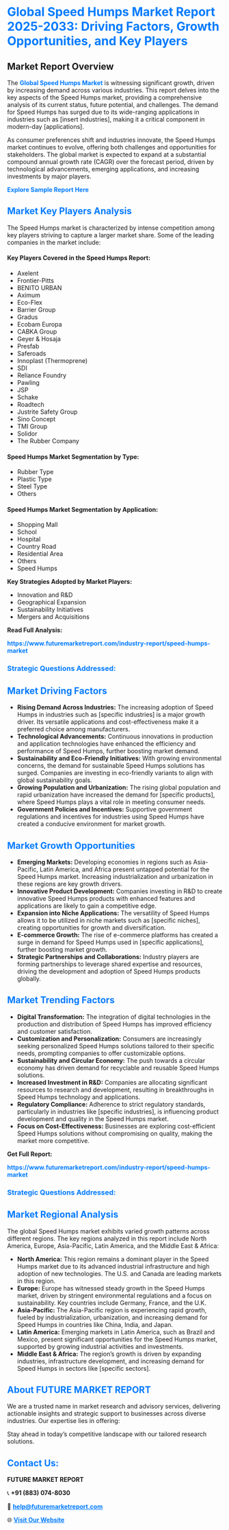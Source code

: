<h1 style="color: #007BFF;">Global Speed Humps Market Report 2025-2033: Driving Factors, Growth Opportunities, and Key Players</h1>

<section id="overview">
<h2>Market Report Overview</h2>
<p>The <a href="https://www.futuremarketreport.com/industry-report/speed-humps-market" style="color: #007BFF; text-decoration: none;"><strong>Global Speed Humps Market</strong></a> is witnessing significant growth, driven by increasing demand across various industries. This report delves into the key aspects of the Speed Humps market, providing a comprehensive analysis of its current status, future potential, and challenges. The demand for Speed Humps has surged due to its wide-ranging applications in industries such as [insert industries], making it a critical component in modern-day [applications].</p>
<p>As consumer preferences shift and industries innovate, the Speed Humps market continues to evolve, offering both challenges and opportunities for stakeholders. The global market is expected to expand at a substantial compound annual growth rate (CAGR) over the forecast period, driven by technological advancements, emerging applications, and increasing investments by major players.</p>
</section>

<section id="overview">
<p><a href="https://www.futuremarketreport.com/request-sample/reportId=126635" style="color: #007BFF; text-decoration: none;"><strong>Explore Sample Report Here</strong></a></p>
</section>

<section id="key-players">
<h2 style="color: #007BFF;">Market Key Players Analysis</h2>
<p>The Speed Humps market is characterized by intense competition among key players striving to capture a larger market share. Some of the leading companies in the market include:</p>
<h4>Key Players Covered in the Speed Humps Report:</h4>
<ul><li>Axelent</li><li>Frontier-Pitts</li><li>BENITO URBAN</li><li>Aximum</li><li>Eco-Flex</li><li>Barrier Group</li><li>Gradus</li><li>Ecobam Europa</li><li>CABKA Group</li><li>Geyer &amp; Hosaja</li><li>Presfab</li><li>Saferoads</li><li>Innoplast (Thermoprene)</li><li>SDI</li><li>Reliance Foundry</li><li>Pawling</li><li>JSP</li><li>Schake</li><li>Roadtech</li><li>Justrite Safety Group</li><li>Sino Concept</li><li>TMI Group</li><li>Solidor</li><li>The Rubber Company</li></ul>
<h4>Speed Humps Market Segmentation by Type:</h4>
<ul><li>Rubber Type</li><li>Plastic Type</li><li>Steel Type</li><li>Others</li></ul>

<h4>Speed Humps Market Segmentation by Application:</h4>
<ul><li>Shopping Mall</li><li>School</li><li>Hospital</li><li>Country Road</li><li>Residential Area</li><li>Others</li><li>Speed Humps</li></ul>
<p><strong>Key Strategies Adopted by Market Players:</strong></p>
<ul>
<li>Innovation and R&D</li>
<li>Geographical Expansion</li>
<li>Sustainability Initiatives</li>
<li>Mergers and Acquisitions</li>
</ul>
</section>

<section>
<p><strong>Read Full Analysis: </strong></p><a href="https://www.futuremarketreport.com/industry-report/speed-humps-market" style="color: #007BFF; text-decoration: none;"><strong>https://www.futuremarketreport.com/industry-report/speed-humps-market</strong></a>
<h3 style="color: #007BFF;">Strategic Questions Addressed:</h3>
</section>

<section id="driving-factors">
<h2 style="color: #007BFF;">Market Driving Factors</h2>
<ul>
<li><strong>Rising Demand Across Industries:</strong> The increasing adoption of Speed Humps in industries such as [specific industries] is a major growth driver. Its versatile applications and cost-effectiveness make it a preferred choice among manufacturers.</li>
<li><strong>Technological Advancements:</strong> Continuous innovations in production and application technologies have enhanced the efficiency and performance of Speed Humps, further boosting market demand.</li>
<li><strong>Sustainability and Eco-Friendly Initiatives:</strong> With growing environmental concerns, the demand for sustainable Speed Humps solutions has surged. Companies are investing in eco-friendly variants to align with global sustainability goals.</li>
<li><strong>Growing Population and Urbanization:</strong> The rising global population and rapid urbanization have increased the demand for [specific products], where Speed Humps plays a vital role in meeting consumer needs.</li>
<li><strong>Government Policies and Incentives:</strong> Supportive government regulations and incentives for industries using Speed Humps have created a conducive environment for market growth.</li>
</ul>
</section>

<section id="growth-opportunities">
<h2 style="color: #007BFF;">Market Growth Opportunities</h2>
<ul>
<li><strong>Emerging Markets:</strong> Developing economies in regions such as Asia-Pacific, Latin America, and Africa present untapped potential for the Speed Humps market. Increasing industrialization and urbanization in these regions are key growth drivers.</li>
<li><strong>Innovative Product Development:</strong> Companies investing in R&D to create innovative Speed Humps products with enhanced features and applications are likely to gain a competitive edge.</li>
<li><strong>Expansion into Niche Applications:</strong> The versatility of Speed Humps allows it to be utilized in niche markets such as [specific niches], creating opportunities for growth and diversification.</li>
<li><strong>E-commerce Growth:</strong> The rise of e-commerce platforms has created a surge in demand for Speed Humps used in [specific applications], further boosting market growth.</li>
<li><strong>Strategic Partnerships and Collaborations:</strong> Industry players are forming partnerships to leverage shared expertise and resources, driving the development and adoption of Speed Humps products globally.</li>
</ul>
</section>

<section id="trending-factors">
<h2 style="color: #007BFF;">Market Trending Factors</h2>
<ul>
<li><strong>Digital Transformation:</strong> The integration of digital technologies in the production and distribution of Speed Humps has improved efficiency and customer satisfaction.</li>
<li><strong>Customization and Personalization:</strong> Consumers are increasingly seeking personalized Speed Humps solutions tailored to their specific needs, prompting companies to offer customizable options.</li>
<li><strong>Sustainability and Circular Economy:</strong> The push towards a circular economy has driven demand for recyclable and reusable Speed Humps solutions.</li>
<li><strong>Increased Investment in R&D:</strong> Companies are allocating significant resources to research and development, resulting in breakthroughs in Speed Humps technology and applications.</li>
<li><strong>Regulatory Compliance:</strong> Adherence to strict regulatory standards, particularly in industries like [specific industries], is influencing product development and quality in the Speed Humps market.</li>
<li><strong>Focus on Cost-Effectiveness:</strong> Businesses are exploring cost-efficient Speed Humps solutions without compromising on quality, making the market more competitive.</li>
</ul>
</section>

<section>
<p><strong>Get Full Report: </strong></p><a href="https://www.futuremarketreport.com/industry-report/speed-humps-market" style="color: #007BFF; text-decoration: none;"><strong>https://www.futuremarketreport.com/industry-report/speed-humps-market</strong></a>
<h3 style="color: #007BFF;">Strategic Questions Addressed:</h3>
</section>


<section id="regional-analysis">
<h2 style="color: #007BFF;">Market Regional Analysis</h2>
<p>The global Speed Humps market exhibits varied growth patterns across different regions. The key regions analyzed in this report include North America, Europe, Asia-Pacific, Latin America, and the Middle East & Africa:</p>
<ul>
<li><strong>North America:</strong> This region remains a dominant player in the Speed Humps market due to its advanced industrial infrastructure and high adoption of new technologies. The U.S. and Canada are leading markets in this region.</li>
<li><strong>Europe:</strong> Europe has witnessed steady growth in the Speed Humps market, driven by stringent environmental regulations and a focus on sustainability. Key countries include Germany, France, and the U.K.</li>
<li><strong>Asia-Pacific:</strong> The Asia-Pacific region is experiencing rapid growth, fueled by industrialization, urbanization, and increasing demand for Speed Humps in countries like China, India, and Japan.</li>
<li><strong>Latin America:</strong> Emerging markets in Latin America, such as Brazil and Mexico, present significant opportunities for the Speed Humps market, supported by growing industrial activities and investments.</li>
<li><strong>Middle East & Africa:</strong> The region’s growth is driven by expanding industries, infrastructure development, and increasing demand for Speed Humps in sectors like [specific sectors].</li>
</ul>
</section>

<footer>
<h2 style="color: #007BFF;">About FUTURE MARKET REPORT</h2>
<p>We are a trusted name in market research and advisory services, delivering actionable insights and strategic support to businesses across diverse industries. Our expertise lies in offering:</p>

<p>Stay ahead in today’s competitive landscape with our tailored research solutions.</p>

<h2 style="color: #007BFF;">Contact Us:</h2>
<p><strong>FUTURE MARKET REPORT</strong></p>
<p>📞 <strong>+91 (883) 074-8030</strong></p>
<p>📧 <strong><a href="mailto:help@futuremarketreport.com" style="color: #007BFF;">help@futuremarketreport.com</a></strong></p>
<p>🌐 <strong><a href="https://www.futuremarketreport.com/" style="color: #007BFF;">Visit Our Website</a></strong></p>
</footer>